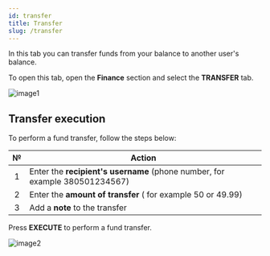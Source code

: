 ```yaml
---
id: transfer
title: Transfer
slug: /transfer
---
```


In this tab you can transfer funds from your balance to another user's balance.

To open this tab, open the **Finance** section and select the **TRANSFER** tab.

![image1](/img/en/sms_finances_transfer/image1.png)

## Transfer execution

To perform a fund transfer, follow the steps below:

|  №  | Action |
| :-: | ------ |
| 1 | Enter the **recipient's username** (phone number, for example 380501234567) |
| 2 | Enter the **amount of transfer** ( for example 50 or 49.99) |
| 3 | Add a **note** to the transfer |

Press **EXECUTE** to perform a fund transfer.

![image2](/img/en/sms_finances_transfer/image2.png)
